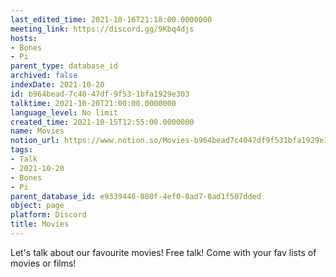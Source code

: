 ```yaml
---
last_edited_time: 2021-10-16T21:18:00.0000000
meeting_link: https://discord.gg/9Kbq4djs
hosts:
- Bones
- Pi
parent_type: database_id
archived: false
indexDate: 2021-10-20
id: b964bead-7c40-47df-9f53-1bfa1929e303
talktime: 2021-10-20T21:00:00.0000000
language_level: No limit
created_time: 2021-10-15T12:55:00.0000000
name: Movies
notion_url: https://www.notion.so/Movies-b964bead7c4047df9f531bfa1929e303
tags:
- Talk
- 2021-10-20
- Bones
- Pi
parent_database_id: e9339446-880f-4ef0-8ad7-8ad1f507dded
object: page
platform: Discord
title: Movies
---
```


Let's talk about our favourite movies!
Free talk! Come with your fav lists of movies or films!


